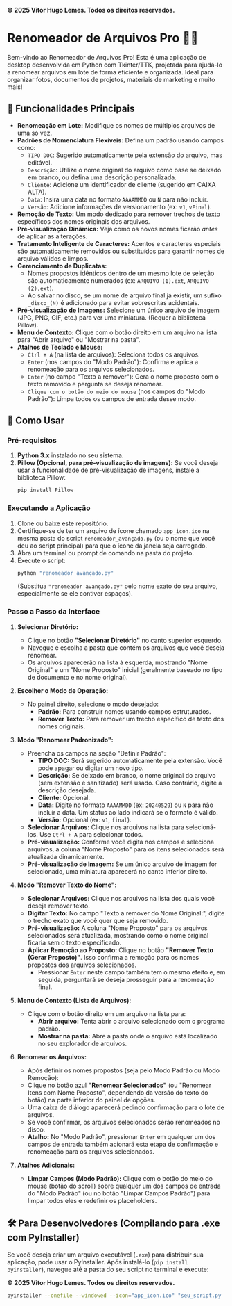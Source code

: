 **© 2025 Vitor Hugo Lemes. Todos os direitos reservados.**

# Renomeador de Arquivos Pro 📁✨

Bem-vindo ao Renomeador de Arquivos Pro! Esta é uma aplicação de desktop desenvolvida em Python com Tkinter/TTK, projetada para ajudá-lo a renomear arquivos em lote de forma eficiente e organizada. Ideal para organizar fotos, documentos de projetos, materiais de marketing e muito mais!

## 🌟 Funcionalidades Principais

* **Renomeação em Lote:** Modifique os nomes de múltiplos arquivos de uma só vez.
* **Padrões de Nomenclatura Flexíveis:** Defina um padrão usando campos como:
    * `TIPO DOC`: Sugerido automaticamente pela extensão do arquivo, mas editável.
    * `Descrição`: Utilize o nome original do arquivo como base se deixado em branco, ou defina uma descrição personalizada.
    * `Cliente`: Adicione um identificador de cliente (sugerido em CAIXA ALTA).
    * `Data`: Insira uma data no formato `AAAAMMDD` ou `N` para não incluir.
    * `Versão`: Adicione informações de versionamento (ex: `v1`, `vFinal`).
* **Remoção de Texto:** Um modo dedicado para remover trechos de texto específicos dos nomes originais dos arquivos.
* **Pré-visualização Dinâmica:** Veja como os novos nomes ficarão *antes* de aplicar as alterações.
* **Tratamento Inteligente de Caracteres:** Acentos e caracteres especiais são automaticamente removidos ou substituídos para garantir nomes de arquivo válidos e limpos.
* **Gerenciamento de Duplicatas:**
    * Nomes propostos idênticos dentro de um mesmo lote de seleção são automaticamente numerados (ex: `ARQUIVO (1).ext`, `ARQUIVO (2).ext`).
    * Ao salvar no disco, se um nome de arquivo final já existir, um sufixo `_disco_(N)` é adicionado para evitar sobrescritas acidentais.
* **Pré-visualização de Imagens:** Selecione um único arquivo de imagem (JPG, PNG, GIF, etc.) para ver uma miniatura. (Requer a biblioteca Pillow).
* **Menu de Contexto:** Clique com o botão direito em um arquivo na lista para "Abrir arquivo" ou "Mostrar na pasta".
* **Atalhos de Teclado e Mouse:**
    * `Ctrl + A` (na lista de arquivos): Seleciona todos os arquivos.
    * `Enter` (nos campos do "Modo Padrão"): Confirma e aplica a renomeação para os arquivos selecionados.
    * `Enter` (no campo "Texto a remover"): Gera o nome proposto com o texto removido e pergunta se deseja renomear.
    * `Clique com o botão do meio do mouse` (nos campos do "Modo Padrão"): Limpa todos os campos de entrada desse modo.

## 🚀 Como Usar

### Pré-requisitos

1.  **Python 3.x** instalado no seu sistema.
2.  **Pillow (Opcional, para pré-visualização de imagens):** Se você deseja usar a funcionalidade de pré-visualização de imagens, instale a biblioteca Pillow:
    ```bash
    pip install Pillow
    ```

### Executando a Aplicação

1.  Clone ou baixe este repositório.
2.  Certifique-se de ter um arquivo de ícone chamado `app_icon.ico` na mesma pasta do script `renomeador_avançado.py` (ou o nome que você deu ao script principal) para que o ícone da janela seja carregado.
3.  Abra um terminal ou prompt de comando na pasta do projeto.
4.  Execute o script:
    ```bash
    python "renomeador avançado.py"
    ```
    (Substitua `"renomeador avançado.py"` pelo nome exato do seu arquivo, especialmente se ele contiver espaços).

### Passo a Passo da Interface

1.  **Selecionar Diretório:**
    * Clique no botão **"Selecionar Diretório"** no canto superior esquerdo.
    * Navegue e escolha a pasta que contém os arquivos que você deseja renomear.
    * Os arquivos aparecerão na lista à esquerda, mostrando "Nome Original" e um "Nome Proposto" inicial (geralmente baseado no tipo de documento e no nome original).

2.  **Escolher o Modo de Operação:**
    * No painel direito, selecione o modo desejado:
        * **Padrão:** Para construir nomes usando campos estruturados.
        * **Remover Texto:** Para remover um trecho específico de texto dos nomes originais.

3.  **Modo "Renomear Padronizado":**
    * Preencha os campos na seção "Definir Padrão":
        * **TIPO DOC:** Será sugerido automaticamente pela extensão. Você pode apagar ou digitar um novo tipo.
        * **Descrição:** Se deixado em branco, o nome original do arquivo (sem extensão e sanitizado) será usado. Caso contrário, digite a descrição desejada.
        * **Cliente:** Opcional.
        * **Data:** Digite no formato `AAAAMMDD` (ex: `20240529`) ou `N` para não incluir a data. Um status ao lado indicará se o formato é válido.
        * **Versão:** Opcional (ex: `v1`, `final`).
    * **Selecionar Arquivos:** Clique nos arquivos na lista para selecioná-los. Use `Ctrl + A` para selecionar todos.
    * **Pré-visualização:** Conforme você digita nos campos e seleciona arquivos, a coluna "Nome Proposto" para os itens selecionados será atualizada dinamicamente.
    * **Pré-visualização de Imagem:** Se um único arquivo de imagem for selecionado, uma miniatura aparecerá no canto inferior direito.

4.  **Modo "Remover Texto do Nome":**
    * **Selecionar Arquivos:** Clique nos arquivos na lista dos quais você deseja remover texto.
    * **Digitar Texto:** No campo "Texto a remover do Nome Original:", digite o trecho exato que você quer que seja removido.
    * **Pré-visualização:** A coluna "Nome Proposto" para os arquivos selecionados será atualizada, mostrando como o nome original ficaria sem o texto especificado.
    * **Aplicar Remoção ao Proposto:** Clique no botão **"Remover Texto (Gerar Proposto)"**. Isso confirma a remoção para os nomes propostos dos arquivos selecionados.
        * Pressionar `Enter` neste campo também tem o mesmo efeito e, em seguida, perguntará se deseja prosseguir para a renomeação final.

5.  **Menu de Contexto (Lista de Arquivos):**
    * Clique com o botão direito em um arquivo na lista para:
        * **Abrir arquivo:** Tenta abrir o arquivo selecionado com o programa padrão.
        * **Mostrar na pasta:** Abre a pasta onde o arquivo está localizado no seu explorador de arquivos.

6.  **Renomear os Arquivos:**
    * Após definir os nomes propostos (seja pelo Modo Padrão ou Modo Remoção):
    * Clique no botão azul **"Renomear Selecionados"** (ou "Renomear Itens com Nome Proposto", dependendo da versão do texto do botão) na parte inferior do painel de opções.
    * Uma caixa de diálogo aparecerá pedindo confirmação para o lote de arquivos.
    * Se você confirmar, os arquivos selecionados serão renomeados no disco.
    * **Atalho:** No "Modo Padrão", pressionar `Enter` em qualquer um dos campos de entrada também acionará esta etapa de confirmação e renomeação para os arquivos selecionados.

7.  **Atalhos Adicionais:**
    * **Limpar Campos (Modo Padrão):** Clique com o botão do meio do mouse (botão do scroll) sobre qualquer um dos campos de entrada do "Modo Padrão" (ou no botão "Limpar Campos Padrão") para limpar todos eles e redefinir os placeholders.

## 🛠️ Para Desenvolvedores (Compilando para .exe com PyInstaller)

Se você deseja criar um arquivo executável (`.exe`) para distribuir sua aplicação, pode usar o PyInstaller. Após instalá-lo (`pip install pyinstaller`), navegue até a pasta do seu script no terminal e execute:

**© 2025 Vitor Hugo Lemes. Todos os direitos reservados.**

```bash
pyinstaller --onefile --windowed --icon="app_icon.ico" "seu_script.py
